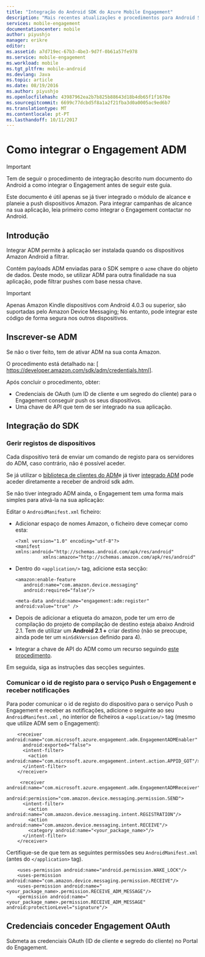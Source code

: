 ```yaml
---
title: "Integração do Android SDK do Azure Mobile Engagement"
description: "Mais recentes atualizações e procedimentos para Android SDK do Azure Mobile Engagement"
services: mobile-engagement
documentationcenter: mobile
author: piyushjo
manager: erikre
editor: 
ms.assetid: a7d719ec-67b3-4be3-9d7f-0b61a57fe978
ms.service: mobile-engagement
ms.workload: mobile
ms.tgt_pltfrm: mobile-android
ms.devlang: Java
ms.topic: article
ms.date: 08/19/2016
ms.author: piyushjo
ms.openlocfilehash: 43987962ea2b7b825b88643d18b4db65f1f1670e
ms.sourcegitcommit: 6699c77dcbd5f8a1a2f21fba3d0a0005ac9ed6b7
ms.translationtype: MT
ms.contentlocale: pt-PT
ms.lasthandoff: 10/11/2017
---
```

# <a name="how-to-integrate-adm-with-engagement"></a>Como integrar o Engagement ADM
> [!IMPORTANT]
> Tem de seguir o procedimento de integração descrito num documento do Android a como integrar o Engagement antes de seguir este guia.
> 
> Este documento é útil apenas se já tiver integrado o módulo de alcance e planeie a push dispositivos Amazon. Para integrar campanhas de alcance na sua aplicação, leia primeiro como integrar o Engagement contactar no Android.
> 
> 

## <a name="introduction"></a>Introdução
Integrar ADM permite à aplicação ser instalada quando os dispositivos Amazon Android a filtrar.

Contém payloads ADM enviadas para o SDK sempre o `azme` chave do objeto de dados. Deste modo, se utilizar ADM para outra finalidade na sua aplicação, pode filtrar pushes com base nessa chave.

> [!IMPORTANT]
> Apenas Amazon Kindle dispositivos com Android 4.0.3 ou superior, são suportadas pelo Amazon Device Messaging; No entanto, pode integrar este código de forma segura nos outros dispositivos.
> 
> 

## <a name="sign-up-to-adm"></a>Inscrever-se ADM
Se não o tiver feito, tem de ativar ADM na sua conta Amazon.

O procedimento está detalhado na: [ <https://developer.amazon.com/sdk/adm/credentials.html>].

Após concluir o procedimento, obter:

* Credenciais de OAuth (um ID de cliente e um segredo do cliente) para o Engagement conseguir push os seus dispositivos.
* Uma chave de API que tem de ser integrado na sua aplicação.

## <a name="sdk-integration"></a>Integração do SDK
### <a name="managing-device-registrations"></a>Gerir registos de dispositivos
Cada dispositivo terá de enviar um comando de registo para os servidores do ADM, caso contrário, não é possível aceder.

Se já utilizar o [biblioteca de clientes do ADM]e já tiver [integrado ADM] pode aceder diretamente a receber de android sdk adm.

Se não tiver integrado ADM ainda, o Engagement tem uma forma mais simples para ativá-la na sua aplicação:

Editar o `AndroidManifest.xml` ficheiro:

* Adicionar espaço de nomes Amazon, o ficheiro deve começar como esta:
  
      <?xml version="1.0" encoding="utf-8"?>
      <manifest xmlns:android="http://schemas.android.com/apk/res/android"
                xmlns:amazon="http://schemas.amazon.com/apk/res/android"
* Dentro do `<application/>` tag, adicione esta secção:
  
      <amazon:enable-feature
         android:name="com.amazon.device.messaging"
         android:required="false"/>
  
      <meta-data android:name="engagement:adm:register" android:value="true" />
* Depois de adicionar a etiqueta do amazon, pode ter um erro de compilação do projeto de compilação de destino esteja abaixo Android 2.1. Tem de utilizar um **Android 2.1 +** criar destino (não se preocupe, ainda pode ter um `minSdkVersion` definido para 4).
* Integrar a chave de API do ADM como um recurso seguindo [este procedimento].

Em seguida, siga as instruções das secções seguintes.

### <a name="communicate-registration-id-to-the-engagement-push-service-and-receive-notifications"></a>Comunicar o id de registo para o serviço Push o Engagement e receber notificações
Para poder comunicar o id de registo do dispositivo para o serviço Push o Engagement e receber as notificações, adicione o seguinte ao seu `AndroidManifest.xml` , no interior de ficheiros a `<application/>` tag (mesmo que utilize ADM sem o Engagement):

        <receiver android:name="com.microsoft.azure.engagement.adm.EngagementADMEnabler"
          android:exported="false">
          <intent-filter>
            <action android:name="com.microsoft.azure.engagement.intent.action.APPID_GOT"/>
          </intent-filter>
        </receiver>

         <receiver android:name="com.microsoft.azure.engagement.adm.EngagementADMReceiver"
           android:permission="com.amazon.device.messaging.permission.SEND">
          <intent-filter>
            <action android:name="com.amazon.device.messaging.intent.REGISTRATION"/>
            <action android:name="com.amazon.device.messaging.intent.RECEIVE"/>
            <category android:name="<your_package_name>"/>
          </intent-filter>
        </receiver>   

Certifique-se de que tem as seguintes permissões seu `AndroidManifest.xml` (antes do `</application>` tag).

        <uses-permission android:name="android.permission.WAKE_LOCK"/>
        <uses-permission android:name="com.amazon.device.messaging.permission.RECEIVE"/>
        <uses-permission android:name="<your_package_name>.permission.RECEIVE_ADM_MESSAGE"/>
        <permission android:name="<your_package_name>.permission.RECEIVE_ADM_MESSAGE" android:protectionLevel="signature"/>

## <a name="grant-engagement-oauth-credentials"></a>Credenciais conceder Engagement OAuth
Submeta as credenciais OAuth (ID de cliente e segredo do cliente) no Portal do Engagement.

[< https://developer.amazon.com/sdk/adm/credentials.html>]:https://developer.amazon.com/sdk/adm/credentials.html
[biblioteca de clientes do ADM]:https://developer.amazon.com/sdk/adm/setup.html
[integrado ADM]:https://developer.amazon.com/sdk/adm/integrating-app.html
[este procedimento]:https://developer.amazon.com/sdk/adm/integrating-app.html#Asset
